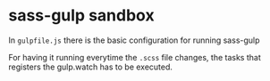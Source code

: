 # sass-gulp sandbox

In `gulpfile.js` there is the basic configuration for running sass-gulp

For having it running everytime the `.scss` file changes, the tasks that
registers the gulp.watch has to be executed.
